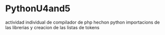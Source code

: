 # PythonU4and5
actividad individual de compilador de php hechon python
importacions de las librerias y creacion de las listas de tokens
